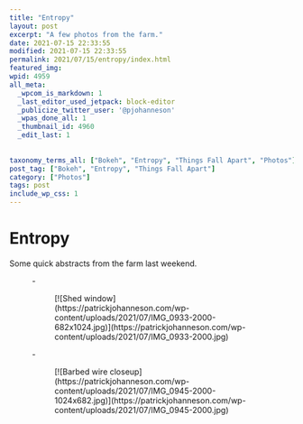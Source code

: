 ```yaml
---
title: "Entropy"
layout: post
excerpt: "A few photos from the farm."
date: 2021-07-15 22:33:55
modified: 2021-07-15 22:33:55
permalink: 2021/07/15/entropy/index.html
featured_img: 
wpid: 4959
all_meta: 
  _wpcom_is_markdown: 1
  _last_editor_used_jetpack: block-editor
  _publicize_twitter_user: '@pjohanneson'
  _wpas_done_all: 1
  _thumbnail_id: 4960
  _edit_last: 1
  
  
taxonomy_terms_all: ["Bokeh", "Entropy", "Things Fall Apart", "Photos"]
post_tag: ["Bokeh", "Entropy", "Things Fall Apart"]
category: ["Photos"]
tags: post
include_wp_css: 1
---
```


# Entropy

Some quick abstracts from the farm last weekend.

<figure class="is-layout-flex wp-block-gallery-162 wp-block-gallery columns-2 is-cropped">- <figure>[![Shed window](https://patrickjohanneson.com/wp-content/uploads/2021/07/IMG_0933-2000-682x1024.jpg)](https://patrickjohanneson.com/wp-content/uploads/2021/07/IMG_0933-2000.jpg)</figure>
- <figure>[![Barbed wire closeup](https://patrickjohanneson.com/wp-content/uploads/2021/07/IMG_0945-2000-1024x682.jpg)](https://patrickjohanneson.com/wp-content/uploads/2021/07/IMG_0945-2000.jpg)</figure>

</figure>